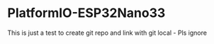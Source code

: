 # PlatformIO-ESP32Nano33
This is just a test to create git repo and link with git local - Pls ignore
